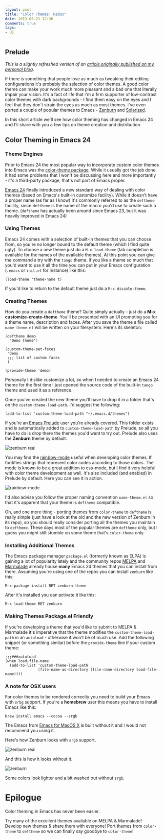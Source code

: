 ```yaml
---
layout: post
title: "Color Themes: Redux"
date: 2013-08-21 12:36
comments: true
tags:
- UI
---
```


## Prelude

*This is a slightly refreshed version of an
 [article originally published on my personal blog](http://batsov.com/articles/2012/02/19/color-theming-in-emacs-reloaded/)*.

If there is something that people love as much as tweaking their
editing configurations it's probably the selection of color themes. A
good color theme can make your work much more pleasant and a bad one
that literally impair your vision. It's a fact of life that I'm a firm
supporter of low-contrast color themes with dark backgrounds - I find
them easy on the eyes and I feel that they don't strain the eyes as
much as most themes. I've even ported a couple of popular themes to
Emacs - [Zenburn](https://github.com/bbatsov/zenburn-emacs) and
[Solarized](https://github.com/bbatsov/solarized-emacs).

In this short article we'll see how color theming has changed in Emacs
24 and I'll share with you a few tips on theme creation and
distribution.

<!--more-->

## Color Theming in Emacs 24

### Theme Engines

Prior to Emacs 24 the most popular way to incorporate custom color
themes into Emacs was the
[color-theme package](http://www.emacswiki.org/emacs/ColorTheme). While
it usually got the job done it had some problems that I won't be
discussing here and more importantly - it's a third-party package,
that's not part of Emacs proper.

[Emacs 24](http://batsov.com/articles/2011/08/19/a-peek-at-emacs24/)
finally introduced a new standard way of dealing with color themes
(based on Emacs's built-in customize facility). While it doesn't have
a proper name (as far as I know) it's commonly referred to as the
`deftheme` facility, since `deftheme` is the name of the macro you'd
use to create such a theme. (`deftheme` has actually been around
since Emacs 23, but it was heavily improved in Emacs 24)

### Using Themes

Emacs 24 comes with a selection of built-in themes that you can choose
from, so you're no longer bound to the default theme (which I find
quite ugly). To choose a new theme just do a `M-x load-theme` (tab
completion is available for the names of the available themes). At
this point you can give the command a try with the `tango` theme. If you
like a theme so much that you'd want to use it all the time you can
put in your Emacs configuration (`.emacs` or `init.el` for instance) like this:

``` elisp
(load-theme 'theme-name t)
```

If you'd like to return to the default theme just do a `M-x disable-theme`.

### Creating Themes

How do you create a `deftheme` theme? Quite simply actually - just do
a **M-x customize-create-theme**. You'll be presented with an UI
prompting you for a theme name, description and faces. After you save
the theme a file called `name-theme.el` will be written on your
filesystem. Here's its skeleton:

``` elisp
(deftheme demo
  "Demo theme")

(custom-theme-set-faces
 'demo
 ;;; list of custom faces
 )

(provide-theme 'demo)
```

Personally I dislike customize a lot, so when I needed to create an
Emacs 24 theme for the first time I just opened the source code of
the built-in `tango` theme and used it as a reference.

Once you've created the new theme you'll have to drop it in a folder
that's on the `custom-theme-load-path`. I'd suggest the following:

``` elisp
(add-to-list 'custom-theme-load-path "~/.emacs.d/themes")
```

If you're an [Emacs Prelude](https://github.com/bbatsov/prelude) user
you're already covered. This folder exists and is automatically added
to `custom-theme-load-path` by Prelude, so all you have to do is drop
there the themes you'd want to try out. Prelude also uses the
**Zenburn** theme by default.

![zenburn real](/assets/images/zenburn_real.png)

You may find the
[rainbow-mode](http://julien.danjou.info/software/rainbow-mode) useful
when developing color themes. If fontifies strings that represent
color codes according to those colors. The mode is known to be a great
addition to css-mode, but I find it very helpful with color theme
development as well. It's also included (and enabled) in Prelude by
default. Here you can see it in action.

![rainbow-mode](/assets/images/rainbow-mode.png)

I'd also advise you follow the proper naming convention
`name-theme.el` so that it's apparent that your theme is `deftheme`
compatible.

Oh, and one more thing - porting themes from `color-theme` to
`deftheme` is really simple (just have a look at the old and the new
version of Zenburn in its repo), so you should really consider porting
all the themes you maintain to `deftheme`. These days most of the
popular themes are `deftheme` only, but I guess you might still
stumble on some theme that's `color-theme` only.

### Installing Additional Themes

The Emacs package manager `package.el` (formerly known as ELPA) is
gaining a lot of popularity lately and the community repos
[MELPA](http://melpa.milkbox.net/) and
[Marmalade](http://marmalade-repo.org/) already house **many** Emacs
24 themes that you can install from there. Assuming you're using one
of the repos you can install `zenburn` like this:

```
M-x package-install RET zenburn-theme
```

After it's installed you can activate it like this:

```
M-x load-theme RET zenburn
```

### Making Themes Package.el Friendly

If you're developing a theme that you'd like to submit to MELPA &
Marmalade it's imperative that the theme modifies the
`custom-theme-load-path` in an `autoload` - otherwise it won't be of
much use. Add the following snippet (or something similar) before the
`provide-theme` line if your custom theme:

``` elisp
;;;###autoload
(when load-file-name
  (add-to-list 'custom-theme-load-path
               (file-name-as-directory (file-name-directory load-file-name))))
```

### A note for OSX users

For color themes to be rendered correctly you need to build your Emacs with
`srbg` support. If you're a **homebrew** user this means you have to
install Emacs like this:

```
brew install emacs --cocoa --srgb
```

The Emacs from [Emacs for MacOS X](http://emacsformacosx.com/) is
built without it and I would not recommend you using it.

Here's how Zenburn looks with `srgb` support.

![zenburn real](/assets/images/zenburn_real.png)

And this is how it looks without it.

![zenburn](/assets/images/zenburn.png)

Some colors look lighter and a bit washed out without `srgb`.

# Epilogue

Color theming in Emacs has never been easier.

Try many of the excellent themes available on MELPA & Marmalade!
Develop new themes & share them with everyone!
Port themes from `color-theme` to `deftheme` so we can finally say
goodbye to `color-theme`!
